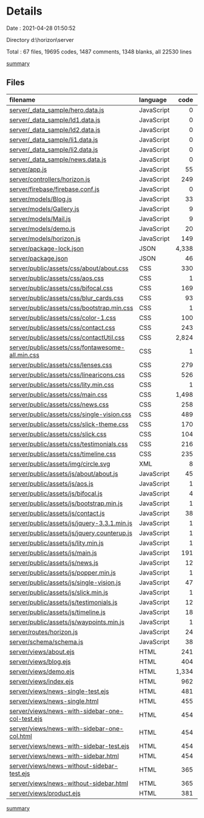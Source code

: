 # Details

Date : 2021-04-28 01:50:52

Directory d:\horizon\server

Total : 67 files,  19695 codes, 1487 comments, 1348 blanks, all 22530 lines

[summary](results.md)

## Files
| filename | language | code | comment | blank | total |
| :--- | :--- | ---: | ---: | ---: | ---: |
| [server/_data_sample/hero.data.js](/server/_data_sample/hero.data.js) | JavaScript | 0 | 0 | 1 | 1 |
| [server/_data_sample/ld1.data.js](/server/_data_sample/ld1.data.js) | JavaScript | 0 | 0 | 1 | 1 |
| [server/_data_sample/ld2.data.js](/server/_data_sample/ld2.data.js) | JavaScript | 0 | 0 | 1 | 1 |
| [server/_data_sample/li1.data.js](/server/_data_sample/li1.data.js) | JavaScript | 0 | 0 | 1 | 1 |
| [server/_data_sample/li2.data.js](/server/_data_sample/li2.data.js) | JavaScript | 0 | 0 | 1 | 1 |
| [server/_data_sample/news.data.js](/server/_data_sample/news.data.js) | JavaScript | 0 | 0 | 1 | 1 |
| [server/app.js](/server/app.js) | JavaScript | 55 | 37 | 10 | 102 |
| [server/controllers/horizon.js](/server/controllers/horizon.js) | JavaScript | 249 | 83 | 46 | 378 |
| [server/firebase/firebase.conf.js](/server/firebase/firebase.conf.js) | JavaScript | 0 | 0 | 1 | 1 |
| [server/models/Blog.js](/server/models/Blog.js) | JavaScript | 33 | 1 | 2 | 36 |
| [server/models/Gallery.js](/server/models/Gallery.js) | JavaScript | 9 | 0 | 2 | 11 |
| [server/models/Mail.js](/server/models/Mail.js) | JavaScript | 9 | 0 | 2 | 11 |
| [server/models/demo.js](/server/models/demo.js) | JavaScript | 20 | 0 | 0 | 20 |
| [server/models/horizon.js](/server/models/horizon.js) | JavaScript | 149 | 57 | 6 | 212 |
| [server/package-lock.json](/server/package-lock.json) | JSON | 4,338 | 0 | 1 | 4,339 |
| [server/package.json](/server/package.json) | JSON | 46 | 0 | 1 | 47 |
| [server/public/assets/css/about/about.css](/server/public/assets/css/about/about.css) | CSS | 330 | 12 | 71 | 413 |
| [server/public/assets/css/aos.css](/server/public/assets/css/aos.css) | CSS | 1 | 1 | 0 | 2 |
| [server/public/assets/css/bifocal.css](/server/public/assets/css/bifocal.css) | CSS | 169 | 3 | 1 | 173 |
| [server/public/assets/css/blur_cards.css](/server/public/assets/css/blur_cards.css) | CSS | 93 | 0 | 13 | 106 |
| [server/public/assets/css/bootstrap.min.css](/server/public/assets/css/bootstrap.min.css) | CSS | 1 | 6 | 0 | 7 |
| [server/public/assets/css/color-1.css](/server/public/assets/css/color-1.css) | CSS | 100 | 18 | 14 | 132 |
| [server/public/assets/css/contact.css](/server/public/assets/css/contact.css) | CSS | 243 | 15 | 52 | 310 |
| [server/public/assets/css/contactUtil.css](/server/public/assets/css/contactUtil.css) | CSS | 2,824 | 71 | 99 | 2,994 |
| [server/public/assets/css/fontawesome-all.min.css](/server/public/assets/css/fontawesome-all.min.css) | CSS | 1 | 4 | 0 | 5 |
| [server/public/assets/css/lenses.css](/server/public/assets/css/lenses.css) | CSS | 279 | 0 | 48 | 327 |
| [server/public/assets/css/linearicons.css](/server/public/assets/css/linearicons.css) | CSS | 526 | 1 | 4 | 531 |
| [server/public/assets/css/lity.min.css](/server/public/assets/css/lity.min.css) | CSS | 1 | 2 | 0 | 3 |
| [server/public/assets/css/main.css](/server/public/assets/css/main.css) | CSS | 1,498 | 176 | 338 | 2,012 |
| [server/public/assets/css/news.css](/server/public/assets/css/news.css) | CSS | 258 | 1 | 2 | 261 |
| [server/public/assets/css/single-vision.css](/server/public/assets/css/single-vision.css) | CSS | 489 | 0 | 17 | 506 |
| [server/public/assets/css/slick-theme.css](/server/public/assets/css/slick-theme.css) | CSS | 170 | 4 | 31 | 205 |
| [server/public/assets/css/slick.css](/server/public/assets/css/slick.css) | CSS | 104 | 1 | 15 | 120 |
| [server/public/assets/css/testimonials.css](/server/public/assets/css/testimonials.css) | CSS | 216 | 1 | 38 | 255 |
| [server/public/assets/css/timeline.css](/server/public/assets/css/timeline.css) | CSS | 235 | 0 | 37 | 272 |
| [server/public/assets/img/circle.svg](/server/public/assets/img/circle.svg) | XML | 8 | 1 | 2 | 11 |
| [server/public/assets/js/about/about.js](/server/public/assets/js/about/about.js) | JavaScript | 45 | 10 | 14 | 69 |
| [server/public/assets/js/aos.js](/server/public/assets/js/aos.js) | JavaScript | 1 | 1 | 0 | 2 |
| [server/public/assets/js/bifocal.js](/server/public/assets/js/bifocal.js) | JavaScript | 4 | 0 | 2 | 6 |
| [server/public/assets/js/bootstrap.min.js](/server/public/assets/js/bootstrap.min.js) | JavaScript | 1 | 6 | 0 | 7 |
| [server/public/assets/js/contact.js](/server/public/assets/js/contact.js) | JavaScript | 38 | 2 | 14 | 54 |
| [server/public/assets/js/jquery-3.3.1.min.js](/server/public/assets/js/jquery-3.3.1.min.js) | JavaScript | 1 | 1 | 1 | 3 |
| [server/public/assets/js/jquery.counterup.js](/server/public/assets/js/jquery.counterup.js) | JavaScript | 1 | 0 | 0 | 1 |
| [server/public/assets/js/lity.min.js](/server/public/assets/js/lity.min.js) | JavaScript | 1 | 3 | 0 | 4 |
| [server/public/assets/js/main.js](/server/public/assets/js/main.js) | JavaScript | 191 | 25 | 22 | 238 |
| [server/public/assets/js/news.js](/server/public/assets/js/news.js) | JavaScript | 12 | 2 | 1 | 15 |
| [server/public/assets/js/popper.min.js](/server/public/assets/js/popper.min.js) | JavaScript | 1 | 4 | 1 | 6 |
| [server/public/assets/js/single-vision.js](/server/public/assets/js/single-vision.js) | JavaScript | 47 | 0 | 6 | 53 |
| [server/public/assets/js/slick.min.js](/server/public/assets/js/slick.min.js) | JavaScript | 1 | 0 | 1 | 2 |
| [server/public/assets/js/testimonials.js](/server/public/assets/js/testimonials.js) | JavaScript | 12 | 0 | 0 | 12 |
| [server/public/assets/js/timeline.js](/server/public/assets/js/timeline.js) | JavaScript | 18 | 0 | 0 | 18 |
| [server/public/assets/js/waypoints.min.js](/server/public/assets/js/waypoints.min.js) | JavaScript | 1 | 6 | 0 | 7 |
| [server/routes/horizon.js](/server/routes/horizon.js) | JavaScript | 24 | 14 | 13 | 51 |
| [server/schema/schema.js](/server/schema/schema.js) | JavaScript | 38 | 2 | 7 | 47 |
| [server/views/about.ejs](/server/views/about.ejs) | HTML | 241 | 36 | 28 | 305 |
| [server/views/blog.ejs](/server/views/blog.ejs) | HTML | 404 | 112 | 37 | 553 |
| [server/views/demo.ejs](/server/views/demo.ejs) | HTML | 1,334 | 142 | 25 | 1,501 |
| [server/views/index.ejs](/server/views/index.ejs) | HTML | 962 | 102 | 44 | 1,108 |
| [server/views/news-single-test.ejs](/server/views/news-single-test.ejs) | HTML | 481 | 47 | 33 | 561 |
| [server/views/news-single.html](/server/views/news-single.html) | HTML | 455 | 59 | 30 | 544 |
| [server/views/news-with-sidebar-one-col-test.ejs](/server/views/news-with-sidebar-one-col-test.ejs) | HTML | 454 | 59 | 31 | 544 |
| [server/views/news-with-sidebar-one-col.html](/server/views/news-with-sidebar-one-col.html) | HTML | 454 | 59 | 31 | 544 |
| [server/views/news-with-sidebar-test.ejs](/server/views/news-with-sidebar-test.ejs) | HTML | 454 | 60 | 32 | 546 |
| [server/views/news-with-sidebar.html](/server/views/news-with-sidebar.html) | HTML | 454 | 60 | 32 | 546 |
| [server/views/news-without-sidebar-test.ejs](/server/views/news-without-sidebar-test.ejs) | HTML | 365 | 58 | 28 | 451 |
| [server/views/news-without-sidebar.html](/server/views/news-without-sidebar.html) | HTML | 365 | 58 | 28 | 451 |
| [server/views/product.ejs](/server/views/product.ejs) | HTML | 381 | 64 | 28 | 473 |

[summary](results.md)